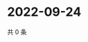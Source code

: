 # 2022-09-24

共 0 条

<!-- BEGIN WEIBO -->
<!-- 最后更新时间 Sat Sep 24 2022 14:25:58 GMT+0800 (China Standard Time) -->

<!-- END WEIBO -->

